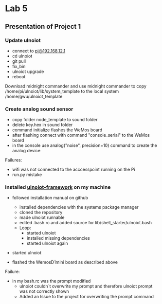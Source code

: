 # Lab 5

## Presentation of Project 1 

### Update ulnoiot
- connect to pi@192.168.12.1
- cd ulnoiot
- git pull
- fix_bin
- ulnoiot upgrade
- reboot

Download midnight commander
and use midnight commander to copy
/home/pi/ulnoiot/lib/system_template
to the local system
/home/gwu/ulnoiot_template


### Create analog sound sensor
- copy folder node_template to sound folder
- delete key.hex in sound folder
- command initialize flashes the WeMos board
- after flashing connect with command "console_serial" to the WeMos board
- in the console use analog("noise", precision=10) command to create the analog device


Failures:
- wifi was not connected to the acccesspoint running on the Pi
- run.py mistake

### Installed [ulnoiot-framework](https://github.com/ulno/ulnoiot.git) on my machine
- followed installation manual on github
	- installed dependencies with the systems package manager
	- cloned the repository
	- made ulnoiot runnable
	- edited .bash.rc and added source for lib/shell_starter/ulnoiot.bash
	- Loop:
		- started ulnoiot
		- installed missing dependencies
		- started ulnoiot again

- started ulnoiot
- flashed the WemosD1mini board as described above


Failure:
- in my bash.rc was the prompt modified
	- ulnoiot couldn´t overwrite my prompt and therefore ulnoiot prompt was not correctly shown
	- Added an Issue to the project for overwriting the prompt command
	